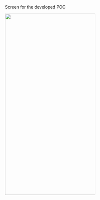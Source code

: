 Screen for the developed POC

<img src="https://github.com/rsb2294/OSMdroidMapPOCImplementation/assets/86511041/72b01b41-eca5-4b4d-af21-5199c0893762" width="300" height="600">

